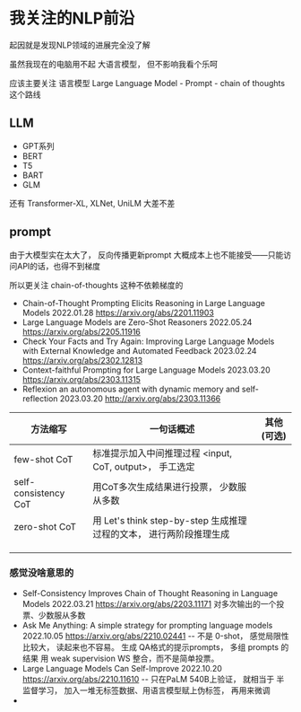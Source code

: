 # 我关注的NLP前沿


起因就是发现NLP领域的进展完全没了解

虽然我现在的电脑用不起 大语言模型， 但不影响我看个乐呵

应该主要关注 语言模型 Large Language Model - Prompt - chain of thoughts 这个路线

## LLM

- GPT系列
- BERT
- T5
- BART
- GLM

还有 Transformer-XL, XLNet, UniLM 大差不差

## prompt

由于大模型实在太大了，  反向传播更新prompt 大概成本上也不能接受——只能访问API的话，也得不到梯度

所以更关注 chain-of-thoughts 这种不依赖梯度的

- Chain-of-Thought Prompting Elicits Reasoning in Large Language Models  2022.01.28 https://arxiv.org/abs/2201.11903
- Large Language Models are Zero-Shot Reasoners 2022.05.24 https://arxiv.org/abs/2205.11916
- Check Your Facts and Try Again: Improving Large Language Models with External Knowledge and Automated Feedback 2023.02.24 https://arxiv.org/abs/2302.12813
- Context-faithful Prompting for Large Language Models 2023.03.20 https://arxiv.org/abs/2303.11315
- Reflexion an autonomous agent with dynamic memory and self-reflection 2023.03.20 http://arxiv.org/abs/2303.11366



| 方法缩写 | 一句话概述 | 其他(可选) | 
| --------- | -------- | ----------- |
| few-shot CoT          | 标准提示加入中间推理过程 <input, CoT, output>， 手工选定             | |
| self-consistency CoT  |  用CoT多次生成结果进行投票， 少数服从多数                            |   |
| zero-shot CoT         |  用 Let's think step-by-step 生成推理过程的文本， 进行两阶段推理生成  |   |
|   |   |   |
|   |   |   |
|   |   |   |


### 感觉没啥意思的

- Self-Consistency Improves Chain of Thought Reasoning in Language Models 2022.03.21 https://arxiv.org/abs/2203.11171 对多次输出的一个投票、少数服从多数
- Ask Me Anything: A simple strategy for prompting language models 2022.10.05 https://arxiv.org/abs/2210.02441 -- 不是 0-shot， 感觉局限性比较大， 读起来也不容易。 生成 QA格式的提示prompts， 多组 prompts 的结果 用 weak supervision WS 整合，而不是简单投票。
- Large Language Models Can Self-Improve 2022.10.20 https://arxiv.org/abs/2210.11610  --  只在PaLM 540B上验证， 就相当于 半监督学习， 加入一堆无标签数据、用语言模型赋上伪标签， 再用来微调
- 

